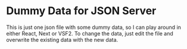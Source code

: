 # Dummy Data for JSON Server

This is just one json file with some dummy data, so I can play around in either React, Next or VSF2.
To change the data, just edit the file and overwrite the existing data with the new data.
